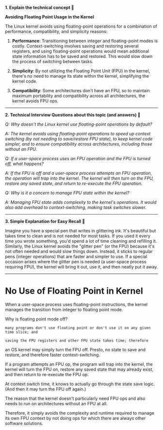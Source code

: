 **1. Explain the technical concept 📘**

**Avoiding Floating Point Usage in the Kernel**

The Linux kernel avoids using floating-point operations for a combination of performance, compatibility, and simplicity reasons:

1. **Performance**: Transitioning between integer and floating-point modes is costly. Context-switching involves saving and restoring several registers, and using floating-point operations would mean additional state information has to be saved and restored. This would slow down the process of switching between tasks.
 
2. **Simplicity**: By not utilizing the Floating Point Unit (FPU) in the kernel, there's no need to manage its state within the kernel, simplifying the kernel code. 

3. **Compatibility**: Some architectures don't have an FPU, so to maintain maximum portability and compatibility across all architectures, the kernel avoids FPU ops.

---

**2. Technical Interview Questions about this topic (and answers) 🤔**

*Q: Why doesn't the Linux kernel use floating-point operations by default?*

*A: The kernel avoids using floating-point operations to speed up context switching (by not needing to save/restore FPU state), to keep kernel code simpler, and to ensure compatibility across architectures, including those without an FPU.*

*Q: If a user-space process uses an FPU operation and the FPU is turned off, what happens?*

*A: If the FPU is off and a user-space process attempts an FPU operation, the operation will trap into the kernel. The kernel will then turn on the FPU, restore any saved state, and return to re-execute the FPU operation.*

*Q: Why is it a concern to manage FPU state within the kernel?*

*A: Managing FPU state adds complexity to the kernel's operations. It would also add overhead to context-switching, making task switches slower.*

---

**3. Simple Explanation for Easy Recall 🌼**

Imagine you have a special pen that writes in glittering ink. It's beautiful but takes time to clean and is not needed for most tasks. If you used it every time you wrote something, you'd spend a lot of time cleaning and refilling it. Similarly, the Linux kernel avoids the "glitter pen" (or the FPU) because it's not often needed and would slow things down. Instead, it sticks to regular pens (integer operations) that are faster and simpler to use. If a special occasion arises where the glitter pen is needed (a user-space process requiring FPU), the kernel will bring it out, use it, and then neatly put it away.



----

No Use of Floating Point in Kernel
===================================

When a user-space process uses floating-point instructions, the kernel manages the transition from integer to floating point mode.

Why is floating point mode off?

	many programs don't use floating point or don't use it on any given time slice; and

	saving the FPU registers and other FPU state takes time; therefore

an OS kernel may simply turn the FPU off. Presto, no state to save and restore, and therefore faster context-switching. 

If a program attempts an FPU op, 
	the program will trap into the kernel, 
	the kernel will turn the FPU on, 
	restore any saved state that may already exist, and 
	then return to re-execute the FPU op.

At context switch time, it knows to actually go through the state save logic. (And then it may turn the FPU off again.)

The reason that the kernel doesn't particularly need FPU ops and also needs to run on architectures without an FPU at all. 

 Therefore, it simply avoids the complexity and runtime required to manage its own FPU context by not doing ops for which there are always other software solutions.


